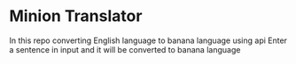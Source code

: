 # Minion Translator
In this repo converting English language to banana language using api
Enter a sentence in input and it will be converted to banana language
